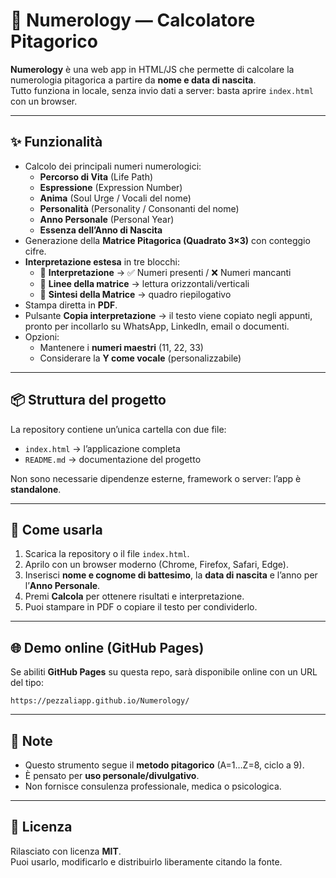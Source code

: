 # 🔢 Numerology — Calcolatore Pitagorico

**Numerology** è una web app in HTML/JS che permette di calcolare la numerologia pitagorica a partire da **nome e data di nascita**.  
Tutto funziona in locale, senza invio dati a server: basta aprire `index.html` con un browser.

---

## ✨ Funzionalità
- Calcolo dei principali numeri numerologici:
  - **Percorso di Vita** (Life Path)
  - **Espressione** (Expression Number)
  - **Anima** (Soul Urge / Vocali del nome)
  - **Personalità** (Personality / Consonanti del nome)
  - **Anno Personale** (Personal Year)
  - **Essenza dell’Anno di Nascita**
- Generazione della **Matrice Pitagorica (Quadrato 3×3)** con conteggio cifre.
- **Interpretazione estesa** in tre blocchi:
  - 🔮 **Interpretazione** → ✅ Numeri presenti / ❌ Numeri mancanti
  - 🌟 **Linee della matrice** → lettura orizzontali/verticali
  - 🧭 **Sintesi della Matrice** → quadro riepilogativo
- Stampa diretta in **PDF**.
- Pulsante **Copia interpretazione** → il testo viene copiato negli appunti, pronto per incollarlo su WhatsApp, LinkedIn, email o documenti.
- Opzioni:
  - Mantenere i **numeri maestri** (11, 22, 33)
  - Considerare la **Y come vocale** (personalizzabile)

---

## 📦 Struttura del progetto
La repository contiene un’unica cartella con due file:
- `index.html` → l’applicazione completa
- `README.md` → documentazione del progetto

Non sono necessarie dipendenze esterne, framework o server: l’app è **standalone**.

---

## 🚀 Come usarla
1. Scarica la repository o il file `index.html`.
2. Aprilo con un browser moderno (Chrome, Firefox, Safari, Edge).
3. Inserisci **nome e cognome di battesimo**, la **data di nascita** e l’anno per l’**Anno Personale**.
4. Premi **Calcola** per ottenere risultati e interpretazione.
5. Puoi stampare in PDF o copiare il testo per condividerlo.

---

## 🌐 Demo online (GitHub Pages)
Se abiliti **GitHub Pages** su questa repo, sarà disponibile online con un URL del tipo:

```
https://pezzaliapp.github.io/Numerology/
```

---

## 📖 Note
- Questo strumento segue il **metodo pitagorico** (A=1…Z=8, ciclo a 9).
- È pensato per **uso personale/divulgativo**.  
- Non fornisce consulenza professionale, medica o psicologica.

---

## 📜 Licenza
Rilasciato con licenza **MIT**.  
Puoi usarlo, modificarlo e distribuirlo liberamente citando la fonte.
